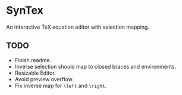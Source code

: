 # SynTex

An interactive TeX equation editor with selection mapping.

## TODO

- Finish readme.
- Inverse selection should map to closed braces and environments.
- Resizable Editor.
- Avoid preview overflow.
- Fix inverse map for `\left` and `\right`.
